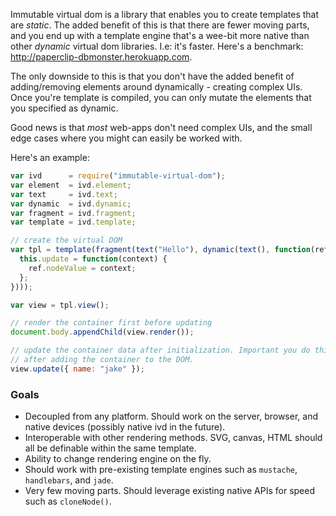 Immutable virtual dom is a library that enables you to create templates that are *static*. The added benefit of this is that there are fewer moving parts, and you end up with a template engine that's a wee-bit more native than other *dynamic* virtual dom libraries. I.e: it's faster. Here's a benchmark: http://paperclip-dbmonster.herokuapp.com.

The only downside to this is that you don't have the added benefit of adding/removing elements around dynamically - creating complex UIs. Once you're template is compiled, you can only mutate the elements that you specified as dynamic.

Good news is that *most* web-apps don't need complex UIs, and the small edge cases where you might can easily be worked with.

Here's an example:

```javascript
var ivd      = require("immutable-virtual-dom");
var element  = ivd.element;
var text     = ivd.text;
var dynamic  = ivd.dynamic;
var fragment = ivd.fragment;
var template = ivd.template;

// create the virtual DOM
var tpl = template(fragment(text("Hello"), dynamic(text(), function(ref, options) {
  this.update = function(context) {
    ref.nodeValue = context;
  };
})));

var view = tpl.view();

// render the container first before updating
document.body.appendChild(view.render());

// update the container data after initialization. Important you do this
// after adding the container to the DOM.
view.update({ name: "jake" });
```

### Goals

- Decoupled from any platform. Should work on the server, browser, and native devices (possibly native ivd in the future). 
- Interoperable with other rendering methods. SVG, canvas, HTML should all be definable within the same template.
- Ability to change rendering engine on the fly.
- Should work with pre-existing template engines such as `mustache`, `handlebars`, and `jade`.
- Very few moving parts. Should leverage existing native APIs for speed such as `cloneNode()`.



